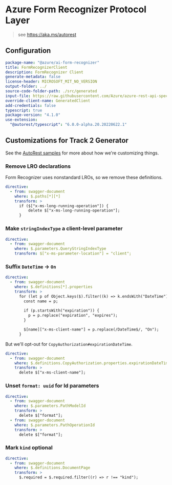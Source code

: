 # Azure Form Recognizer Protocol Layer

> see https://aka.ms/autorest

## Configuration

```yaml
package-name: "@azure/ai-form-recognizer"
title: FormRecognizerClient
description: FormRecognizer Client
generate-metadata: false
license-header: MICROSOFT_MIT_NO_VERSION
output-folder: ../
source-code-folder-path: ./src/generated
input-file: https://raw.githubusercontent.com/Azure/azure-rest-api-specs/main/specification/cognitiveservices/data-plane/FormRecognizer/stable/2023-07-31/FormRecognizer.json
override-client-name: GeneratedClient
add-credentials: false
typescript: true
package-version: "4.1.0"
use-extension:
  "@autorest/typescript": "6.0.0-alpha.20.20220622.1"
```

## Customizations for Track 2 Generator

See the [AutoRest samples](https://github.com/Azure/autorest/tree/master/Samples/3b-custom-transformations)
for more about how we're customizing things.

### Remove LRO declarations

Form Recognizer uses nonstandard LROs, so we remove these definitions.

```yaml
directive:
  - from: swagger-document
    where: $.paths[*][*]
    transform: >
      if ($["x-ms-long-running-operation"]) {
          delete $["x-ms-long-running-operation"];
      }
```

### Make `stringIndexType` a client-level parameter

```yaml
directive:
  - from: swagger-document
    where: $.parameters.QueryStringIndexType
    transform: $["x-ms-parameter-location"] = "client";
```

### Suffix `DateTime` -> `On`

```yaml
directive:
  - from: swagger-document
    where: $.definitions[*].properties
    transform: >
      for (let p of Object.keys($).filter((k) => k.endsWith("DateTime"))) {
        const name = p;
        
        if (p.startsWith("expiration")) {
          p = p.replace("expiration", "expires");
        }

        $[name]["x-ms-client-name"] = p.replace(/DateTime$/, "On");
      }
```

But we'll opt-out for `CopyAuthorization#expirationDateTime`.

```yaml
directive:
  - from: swagger-document
    where: $.definitions.CopyAuthorization.properties.expirationDateTime
    transform: >
      delete $["x-ms-client-name"];
```

### Unset `format: uuid` for Id parameters

```yaml
directive:
  - from: swagger-document
    where: $.parameters.PathModelId
    transform: >
      delete $["format"];
  - from: swagger-document
    where: $.parameters.PathOperationId
    transform: >
      delete $["format"];
```

### Mark `kind` optional

```yaml
directive:
  - from: swagger-document
    where: $.definitions.DocumentPage
    transform: >
      $.required = $.required.filter((r) => r !== "kind");
```
